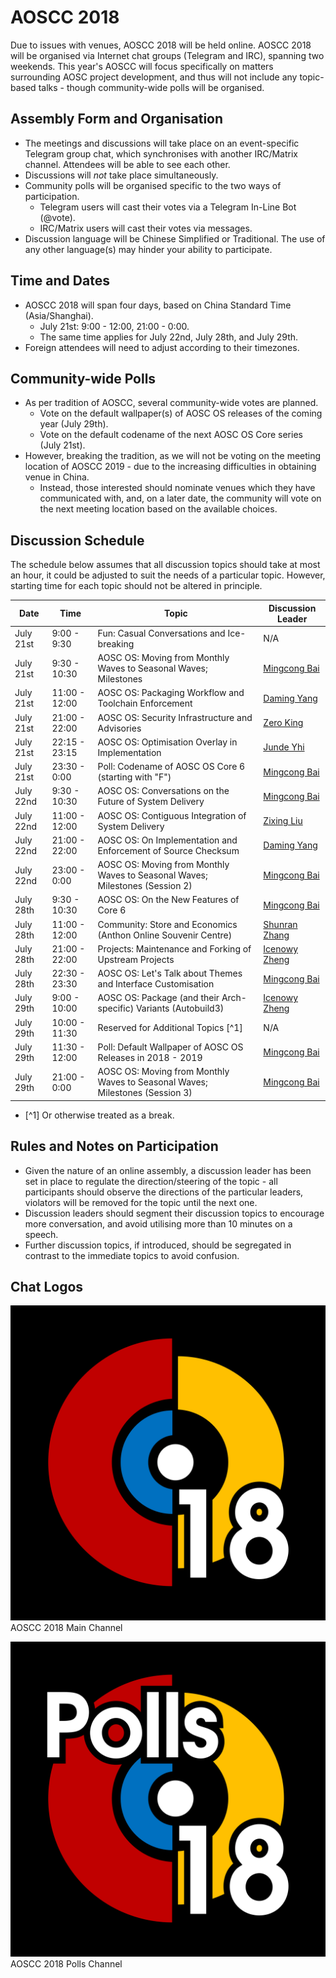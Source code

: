 AOSCC 2018
==========

Due to issues with venues, AOSCC 2018 will be held online. AOSCC 2018 will be
organised via Internet chat groups (Telegram and IRC), spanning two weekends.
This year's AOSCC will focus specifically on matters surrounding AOSC project
development, and thus will not include any topic-based talks - though
community-wide polls will be organised.

Assembly Form and Organisation
------------------------------

- The meetings and discussions will take place on an event-specific Telegram
  group chat, which synchronises with another IRC/Matrix channel. Attendees will
  be able to see each other.
- Discussions will *not* take place simultaneously.
- Community polls will be organised specific to the two ways of participation.
    - Telegram users will cast their votes via a Telegram In-Line Bot (@vote).
    - IRC/Matrix users will cast their votes via messages.
- Discussion language will be Chinese Simplified or Traditional. The use of any
  other language(s) may hinder your ability to participate.

Time and Dates
--------------

- AOSCC 2018 will span four days, based on China Standard Time (Asia/Shanghai).
    - July 21st: 9:00 - 12:00, 21:00 - 0:00.
    - The same time applies for July 22nd, July 28th, and July 29th.
- Foreign attendees will need to adjust according to their timezones.

Community-wide Polls
--------------------

- As per tradition of AOSCC, several community-wide votes are planned.
    - Vote on the default wallpaper(s) of AOSC OS releases of the coming year
      (July 29th).
    - Vote on the default codename of the next AOSC OS Core series (July 21st).
- However, breaking the tradition, as we will not be voting on the meeting
  location of AOSCC 2019 - due to the increasing difficulties in obtaining
  venue in China.
    - Instead, those interested should nominate venues which they have
      communicated with, and, on a later date, the community will vote on the
      next meeting location based on the available choices.

Discussion Schedule
-------------------

The schedule below assumes that all discussion topics should take at most an
hour, it could be adjusted to suit the needs of a particular topic. However,
starting time for each topic should not be altered in principle.

| Date      | Time          | Topic                                                            | Discussion Leader                               |
|-----------|---------------|------------------------------------------------------------------|-------------------------------------------------|
| July 21st | 9:00 - 9:30   | Fun: Casual Conversations and Ice-breaking                       | N/A                                             |
| July 21st | 9:30 - 10:30  | AOSC OS: Moving from Monthly Waves to Seasonal Waves; Milestones | [Mingcong Bai](https://github.com/MingcongBai/) |
| July 21st | 11:00 - 12:00 | AOSC OS: Packaging Workflow and Toolchain Enforcement            | [Daming Yang](https://github.com/LionNatsu/)      |
| July 21st | 21:00 - 22:00 | AOSC OS: Security Infrastructure and Advisories                  | [Zero King](https://github.com/l2dy)            |
| July 21st | 22:15 - 23:15 | AOSC OS: Optimisation Overlay in Implementation                  | [Junde Yhi](https://github.com/lmy441900/)      |
| July 21st | 23:30 - 0:00  | Poll: Codename of AOSC OS Core 6 (starting with "F")             | [Mingcong Bai](https://github.com/MingcongBai/) |
| July 22nd | 9:30 - 10:30  | AOSC OS: Conversations on the Future of System Delivery          | [Mingcong Bai](https://github.com/MingcongBai/) |
| July 22nd | 11:00 - 12:00 | AOSC OS: Contiguous Integration of System Delivery               | [Zixing Liu](https://github.com/liushuyu/)      |
| July 22nd | 21:00 - 22:00 | AOSC OS: On Implementation and Enforcement of Source Checksum    | [Daming Yang](https://github.com/LionNatsu/)      |
| July 22nd | 23:00 - 0:00  | AOSC OS: Moving from Monthly Waves to Seasonal Waves; Milestones (Session 2) | [Mingcong Bai](https://github.com/MingcongBai/) |
| July 28th | 9:30 - 10:30  | AOSC OS: On the New Features of Core 6                           | [Mingcong Bai](https://github.com/MingcongBai/) |
| July 28th | 11:00 - 12:00 | Community: Store and Economics (Anthon Online Souvenir Centre)   | [Shunran Zhang](https://github.com/StephDC/)      |
| July 28th | 21:00 - 22:00 | Projects: Maintenance and Forking of Upstream Projects           | [Icenowy Zheng](https://github.com/Icenowy/)    |
| July 28th | 22:30 - 23:30  | AOSC OS: Let's Talk about Themes and Interface Customisation     | [Mingcong Bai](https://github.com/MingcongBai/) |
| July 29th | 9:00 - 10:00  | AOSC OS: Package (and their Arch-specific) Variants (Autobuild3) | [Icenowy Zheng](https://github.com/Icenowy/)    |
| July 29th | 10:00 - 11:30 | Reserved for Additional Topics [^1]                              | N/A                                             |
| July 29th | 11:30 - 12:00 | Poll: Default Wallpaper of AOSC OS Releases in 2018 - 2019       | [Mingcong Bai](https://github.com/MingcongBai/) |
| July 29th | 21:00 - 0:00  | AOSC OS: Moving from Monthly Waves to Seasonal Waves; Milestones (Session 3) | [Mingcong Bai](https://github.com/MingcongBai/) |

- [^1] Or otherwise treated as a break.

Rules and Notes on Participation
--------------------------------

- Given the nature of an online assembly, a discussion leader has been set in
  place to regulate the direction/steering of the topic - all participants
  should observe the directions of the particular leaders, violators will be
  removed for the topic until the next one.
- Discussion leaders should segment their discussion topics to encourage more
  conversation, and avoid utilising more than 10 minutes on a speech.
- Further discussion topics, if introduced, should be segregated in contrast
  to the immediate topics to avoid confusion.
  
Chat Logos
----------

![aoscc-main](https://github.com/AOSC-Dev/aoscc/blob/master/2018/assets/chat-logos/aoscc.png)
AOSCC 2018 Main Channel

![aoscc-polls](https://github.com/AOSC-Dev/aoscc/blob/master/2018/assets/chat-logos/aoscc-polls.png)
AOSCC 2018 Polls Channel
